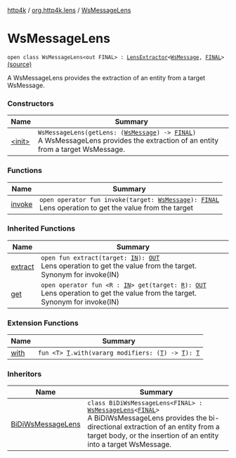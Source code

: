 [http4k](../../index.md) / [org.http4k.lens](../index.md) / [WsMessageLens](./index.md)

# WsMessageLens

`open class WsMessageLens<out FINAL> : `[`LensExtractor`](../-lens-extractor/index.md)`<`[`WsMessage`](../../org.http4k.websocket/-ws-message/index.md)`, `[`FINAL`](index.md#FINAL)`>` [(source)](https://github.com/http4k/http4k/blob/master/http4k-core/src/main/kotlin/org/http4k/lens/wsMessageLens.kt#L54)

A WsMessageLens provides the extraction of an entity from a target WsMessage.

### Constructors

| Name | Summary |
|---|---|
| [&lt;init&gt;](-init-.md) | `WsMessageLens(getLens: (`[`WsMessage`](../../org.http4k.websocket/-ws-message/index.md)`) -> `[`FINAL`](index.md#FINAL)`)`<br>A WsMessageLens provides the extraction of an entity from a target WsMessage. |

### Functions

| Name | Summary |
|---|---|
| [invoke](invoke.md) | `open operator fun invoke(target: `[`WsMessage`](../../org.http4k.websocket/-ws-message/index.md)`): `[`FINAL`](index.md#FINAL)<br>Lens operation to get the value from the target |

### Inherited Functions

| Name | Summary |
|---|---|
| [extract](../-lens-extractor/extract.md) | `open fun extract(target: `[`IN`](../-lens-extractor/index.md#IN)`): `[`OUT`](../-lens-extractor/index.md#OUT)<br>Lens operation to get the value from the target. Synonym for invoke(IN) |
| [get](../-lens-extractor/get.md) | `open operator fun <R : `[`IN`](../-lens-extractor/index.md#IN)`> get(target: `[`R`](../-lens-extractor/get.md#R)`): `[`OUT`](../-lens-extractor/index.md#OUT)<br>Lens operation to get the value from the target. Synonym for invoke(IN) |

### Extension Functions

| Name | Summary |
|---|---|
| [with](../../org.http4k.core/with.md) | `fun <T> `[`T`](../../org.http4k.core/with.md#T)`.with(vararg modifiers: (`[`T`](../../org.http4k.core/with.md#T)`) -> `[`T`](../../org.http4k.core/with.md#T)`): `[`T`](../../org.http4k.core/with.md#T) |

### Inheritors

| Name | Summary |
|---|---|
| [BiDiWsMessageLens](../-bi-di-ws-message-lens/index.md) | `class BiDiWsMessageLens<FINAL> : `[`WsMessageLens`](./index.md)`<`[`FINAL`](../-bi-di-ws-message-lens/index.md#FINAL)`>`<br>A BiDiWsMessageLens provides the bi-directional extraction of an entity from a target body, or the insertion of an entity into a target WsMessage. |
